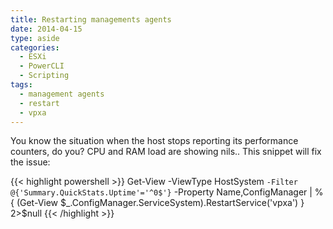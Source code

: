 ```yaml
---
title: Restarting managements agents
date: 2014-04-15
type: aside
categories:
  - ESXi
  - PowerCLI
  - Scripting
tags:
  - management agents
  - restart
  - vpxa
---
```


You know the situation when the host stops reporting its performance counters, do you? CPU and RAM load are showing nils.. This snippet will fix the issue:

{{< highlight powershell >}}
Get-View -ViewType HostSystem `
         -Filter @{'Summary.QuickStats.Uptime'='^0$'} `
         -Property Name,ConfigManager | % {
  (Get-View $_.ConfigManager.ServiceSystem).RestartService('vpxa')
} 2>$null
{{< /highlight >}}
